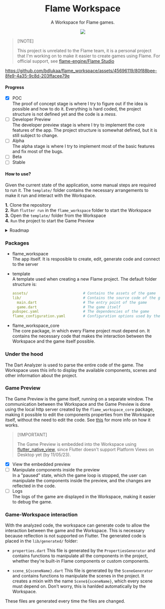 <div align="center">
      
# Flame Workspace

A Workspace for Flame games.

<a title="Discord" href="https://discord.gg/674gpDQUVq">
  <img src="https://img.shields.io/discord/809528329337962516?style=flat-square&label=discord&color=7289da&logo=discord&logoColor=white" />
</a>

</div>

> \[!NOTE] 
> 
> This project is unrelated to the Flame team, it is a personal project that I'm working on to make it easier to create games using Flame. For official support, see [flame-engine/Flame Studio](https://github.com/flame-engine/flame/issues/2319)

https://github.com/bdlukaa/flame_workspace/assets/45696119/80f88bee-8fe9-4a35-9c8d-203ffacee79e

#### Progress

- [x] POC <br />
      The proof of concept stage is where I try to figure out if the idea is possible and how to do it. Everything is hard coded, the project structure is not defined yet and the code is a _mess_.
- [ ] Developer Preview <br />
      The developer preview stage is where I try to implement the core features of the app. The project structure is somewhat defined, but it is still subject to change.
- [ ] Alpha <br />
      The alpha stage is where I try to implement most of the basic features and fix most of the bugs.
- [ ] Beta
- [ ] Stable

#### How to use?

Given the current state of the application, some manual steps are required to run it. The `template/` folder contains the necessary arrangements to make it run and interact with the Workspace.

**1.** Clone the repository <br/>
**2.** Run `flutter run` in the `flame_workspace` folder to start the Workspace <br/>
**3.** Open the `template/` folder from the Workspace <br/>
**4.** `Run` the project to start the Game Preview

<details>

<summary> Roadmap </summary>

#### Core Features

- [x] Analyze and parse a Flame project <br/>
- [x] Code generation <br/>
- [x] Code manipulation <br />
      Manipulate the project classes, like declaring components in scenes, changing the properties of components, etc.
- [x] Game Preview <br/>


#### Basic Features

- [ ] Create a new project <br/>
      Create a new project from the Workspace that contains all the necessary code to connect to the Workspace and interact with it.
- [x] Scene Editor <br/>
      A visual scene editor for designing and arranging game levels, environments, and assets.
- [ ] Component Editor <br/>
      Create, edit and manage components isolatedaly from the Workspace.
- [ ] Asset Management <br/>
      View, edit and manage the assets of the game from the Workspace.
- [ ] Script Editor <br/>
      Edit the code of the game from the Workspace, without the need to open the project in external editors. The editor can take advantage of the analyzed code to provide code completion and other features.

</details>

### Packages

* flame_workspace <br/>
  The app itself. It is resposible to create, edit, generate code and connect to the server

* template <br/>
  A template used when creating a new Flame project.
  The default folder structure is:
  ```yaml
  assets/                         # Contains the assets of the game
  lib/                            # Contains the source code of the game
    main.dart                     # The entry point of the game
    game.dart                     # The game itself
  pubspec.yaml                    # The dependencies of the game      
  flame_configuration.yaml        # Configuration options used by the workspace
  ```

* flame_workspace_core <br/>
  The core package, in which every Flame project must depend on. It contains the necessary code that makes the interaction between the Workspace and the game itself possible.

### Under the hood

The Dart Analyzer is used to parse the entire code of the game. The Workspace uses this info to display the available components, scenes and other information about the project.

### Game Preview

The Game Preview is the game itself, running on a separate window. The communication between the Workspace and the Game Preview is done using the local http server created by the `flame_workspace_core` package, making it possible to edit the components properties from the Workspace itself, without the need to edit the code. See [this](flame_workspace_core/README.md) for more info on how it works.

> \[!IMPORTANT]
>
> The Game Preview is embedded into the Workspace using [flutter_native_view](https://pub.dev/packages/flutter_native_view), since Flutter doesn't support Platform Views on Desktop yet (by 11/05/23).

- [x] View the embedded preview
- [ ] Manipulate components inside the preview <br/>
      In a "paused" state, which the game loop is stopped, the user can manipulate the components inside the preview, and the changes are reflected in the code.
- [ ] Logs <br/>
      The logs of the game are displayed in the Workspace, making it easier to debug the game.

### Game-Workspace interaction

With the analyzed code, the workspace can generate code to allow the interaction between the game and the Workspace. This is necessary because reflection is not supported on Flutter. The generated code is placed in the `lib/generated/` folder:

* `properties.dart`
  This file is generated by the `PropertiesGenerator` and contains functions to manipulate all the components in the project, whether they're built-in Flame components or custom components.

* `scene_${sceneName}.dart`
  This file is generated by the `SceneGenerator` and contains functions to manipulate the scenes in the project. It creates a mixin with the name `Scene${sceneName}`, which every scene must depend on. Don't worry, this is hanlded automatically by the Workspace.

These files are generated every time the files are changed. 
